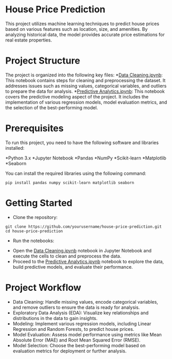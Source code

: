 # House Price Prediction
This project utilizes machine learning techniques to predict house prices based on various features such as location, size, and amenities. By analyzing historical data, the model provides accurate price estimations for real estate properties.

# Project Structure 
The project is organized into the following key files:
*[Data Cleaning.ipynb](https://github.com/shrek-28/house-price-prediction/blob/main/Data%20Cleaning.ipynb): This notebook contains steps for cleaning and preprocessing the dataset. It addresses issues such as missing values, categorical variables, and outliers to prepare the data for analysis.
*[Predictive Analytics.ipynb](https://github.com/shrek-28/house-price-prediction/blob/main/Predictive%20Analytics.ipynb): This notebook covers the predictive modeling aspect of the project. It includes the implementation of various regression models, model evaluation metrics, and the selection of the best-performing model.

# Prerequisites
To run this project, you need to have the following software and libraries installed:

*Python 3.x
*Jupyter Notebook
*Pandas
*NumPy
*Scikit-learn
*Matplotlib
*Seaborn

You can install the required libraries using the following command:

```
pip install pandas numpy scikit-learn matplotlib seaborn
```

# Getting Started
* Clone the repository:
```
git clone https://github.com/yourusername/house-price-prediction.git
cd house-price-prediction
```
* Run the notebooks:
- Open the [Data Cleaning.ipynb](https://github.com/shrek-28/house-price-prediction/blob/main/Data%20Cleaning.ipynb) notebook in Jupyter Notebook and execute the cells to clean and preprocess the data.
- Proceed to the [Predictive Analytics.ipynb](https://github.com/shrek-28/house-price-prediction/blob/main/Predictive%20Analytics.ipynb) notebook to explore the data, build predictive models, and evaluate their performance.

# Project Workflow
* Data Cleaning: Handle missing values, encode categorical variables, and remove outliers to ensure the data is ready for analysis.
* Exploratory Data Analysis (EDA): Visualize key relationships and distributions in the data to gain insights.
* Modeling: Implement various regression models, including Linear Regression and Random Forests, to predict house prices.
* Model Evaluation: Assess model performance using metrics like Mean Absolute Error (MAE) and Root Mean Squared Error (RMSE).
* Model Selection: Choose the best-performing model based on evaluation metrics for deployment or further analysis.
